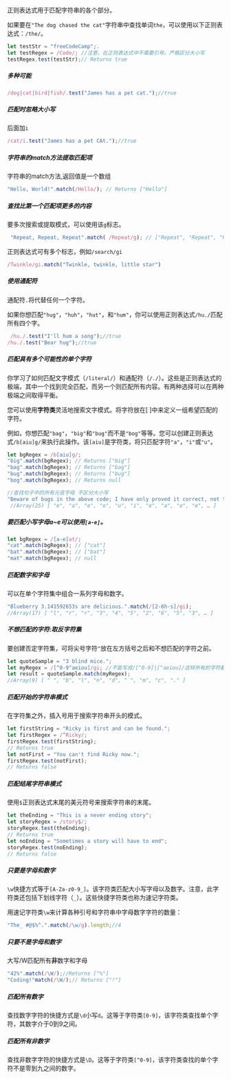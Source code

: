 正则表达式用于匹配字符串的各个部分。

如果要在`"The dog chased the cat"`字符串中查找单词`the`，可以使用以下正则表达式：`/the/`。

```js
let testStr = "freeCodeCamp";.
let testRegex = /Code/; //注意，在正则表达式中不需要引号。严格区分大小写
testRegex.test(testStr);// Returns true
```

##### 多种可能

```js
/dog|cat|bird|fish/.test("James has a pet cat.");//true
```

##### 匹配时忽略大小写

后面加`i`

```js
/cat/i.test("James has a pet CAt.");//true
```

##### 字符串的match方法提取匹配项

字符串的match方法,返回值是一个数组

```js
"Hello, World!".match(/Hello/); // Returns ["Hello"]
```

##### 查找比第一个匹配项更多的内容

要多次搜索或提取模式，可以使用该`g`标志。

```js
 "Repeat, Repeat, Repeat".match( /Repeat/g); // ["Repeat", "Repeat", "Repeat"]
```

正则表达式可有多个标志，例如`/search/gi`

```js
/Twinkle/gi.match("Twinkle, twinkle, little star")
```

##### 使用通配符

通配符`.`将代替任何一个字符。

如果你想匹配`"hug"`，`"huh"`，`"hut"`，和`"hum"`，你可以使用正则表达式`/hu./`匹配所有四个字。

```js
 /hu./.test("I'll hum a song");//true
/hu./.test("Bear hug");//true
```

##### 匹配具有多个可能性的单个字符

你学习了如何匹配文字模式（`/literal/`）和通配符（`/./`）。这些是正则表达式的极端，其中一个找到完全匹配，而另一个则匹配所有内容。有两种选择可以在两种极端之间取得平衡。

您可以使用**字符类**灵活地搜索文字模式。将字符放在[ ]中来定义一组希望匹配的字符。

例如，你想匹配`"bag"`，`"big"`和`"bug"`而不是`"bog"`等等。您可以创建正则表达式`/b[aiu]g/`来执行此操作。该`[aiu]`是字符类，将只匹配字符`"a"`，`"i"`或`"u"`。

```js
let bgRegex = /b[aiu]g/;
"big".match(bgRegex); // Returns ["big"]
"bag".match(bgRegex); // Returns ["bag"]
"bug".match(bgRegex); // Returns ["bug"]
"bog".match(bgRegex); // Returns null
```

```js
//查找句子中的所有元音字母 不区分大小写
"Beware of bugs in the above code; I have only proved it correct, not tried it.".match(/[aeiou]/gi);
 //Array(25) [ "e", "a", "e", "o", "u", "i", "e", "a", "o", "e", … ]
```

##### 要匹配小写字母a~e可以使用`[a-e]`。

```js
let bgRegex = /[a-e]at/;
"cat".match(bgRegex); // ["cat"]
"bat".match(bgRegex); // ["bat"]
"mat".match(bgRegex); // null
```

##### 匹配数字和字母

可以在单个字符集中组合一系列字母和数字。

```js
"Blueberry 3.141592653s are delicious.".match(/[2-6h-s]/gi);
//Array(17) [ "l", "r", "r", "3", "4", "5", "2", "6", "5", "3", … ]
```

##### 不想匹配的字符:取反字符集

要创建否定字符集，可将尖号字符`^`放在左方括号之后和不想匹配的字符之前。

```js
let quoteSample = "3 blind mice.";
let myRegex = /[^0-9^aeiou]/gi; //不能写成/[^0-9]|[^aeiou]/这样所有的字符都会匹配
let result = quoteSample.match(myRegex); 
//Array(9) [ " ", "b", "l", "n", "d", " ", "m", "c", "." ]
```

##### 匹配开始的字符串模式

在字符集之外，插入号用于搜索字符串开头的模式。

```js
let firstString = "Ricky is first and can be found.";
let firstRegex = /^Ricky/;
firstRegex.test(firstString);
// Returns true
let notFirst = "You can't find Ricky now.";
firstRegex.test(notFirst);
// Returns false
```

##### 匹配结尾字符串模式

使用`$`正则表达式末尾的美元符号来搜索字符串的末尾。

```js
let theEnding = "This is a never ending story";
let storyRegex = /story$/;
storyRegex.test(theEnding);
// Returns true
let noEnding = "Sometimes a story will have to end";
storyRegex.test(noEnding);
// Returns false
```

##### 只要是字母和数字

`\w`快捷方式等于`[A-Za-z0-9_]`。该字符类匹配大小写字母以及数字。注意，此字符类还包括下划线字符（`_`）。这些快捷字符类也称为速记字符类。

用速记字符类`\w`来计算各种引号和字符串中字母数字字符的数量：

```js
"The_ #@$%^.".match(/\w/g).length;//4
```

##### 只要不是字母和数字

大写/W匹配所有**非**数字和字母

```js
"42%".match(/\W/);//Returns ["%"]
"Coding!"match(/\W/);// Returns ["!"]
```

##### 匹配所有数字

查找数字字符的快捷方式是`\d`小写`d`。这等于字符类`[0-9]`，该字符类查找单个字符，其数字介于0到9之间。

##### 匹配所有非数字

查找非数字字符的快捷方式是`\D`。这等于字符类`[^0-9]`，该字符类查找的单个字符不是零到九之间的数字。

